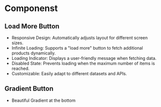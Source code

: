 # Componenst

## Load More Button

- Responsive Design: Automatically adjusts layout for different screen sizes.
- Infinite Loading: Supports a "load more" button to fetch additional products dynamically.
- Loading Indicator: Displays a user-friendly message when fetching data.
- Disabled State: Prevents loading when the maximum number of items is reached.
- Customizable: Easily adapt to different datasets and APIs.

## Gradient Button

- Beautiful Gradient at the bottom

